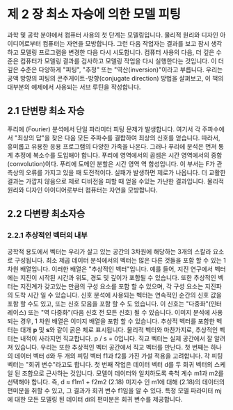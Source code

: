 # 제 2 장 최소 자승에 의한 모델 피팅

과학 및 공학 분야에서 컴퓨터 사용의 첫 단계는 모델링입니다. 
물리적 원리와 디자인 아이디어로부터 컴퓨터는 자연을 모방합니다. 
그런 다음 작업자는 결과를 보고 잠시 생각하고 모델링 프로그램을 변경한 다음 다시 시도합니다. 
컴퓨터 사용의 다음, 더 깊은 수준은 컴퓨터가 모델링 결과를 검사하고 모델링 작업을 다시 실행한다는 것입니다. 
이 더 깊은 수준은 다양하게 "피팅", "추정" 또는 "역산(inversion)"이라고 부릅니다. 
우리는 공액 방향의 피팅의 콘주게이트-방향(conjugate direction) 방법을 살펴보고, 이 책의 대부분의 예제에서 사용되는 서브 루틴을 작성합니다.

## 2.1 단변량 최소 자승
푸리에 (Fourier) 분석에서 단일 파라미터 피팅 문제가 발생합니다. 
여기서 각 주파수에서 "최상의 답"을 찾은 다음 모든 주파수를 결합하여 최상의 신호를 얻습니다. 
따라서, 흥미롭고 유용한 응용 프로그램의 다양한 가족을 나온다. 
그러나 푸리에 분석은 먼저 통계 추정에 복소수를 도입해야 합니다. 
푸리에 영역에서의 곱셈은 시간 영역에서의 중합(convolution)이다. 
푸리에 도메인 분할은 시간 영역 역 합성입니다. 이 부서는 F가 관측상의 오류를 가지고 있을 때 도전적이다. 
실패가 발생하면 제로가 나옵니다. 더 교활한 결과는 가깝지 않음으로 제로 디비전을 피할 때 얻을 수있는 가난한 결과입니다.
물리적 원리와 디자인 아이디어로부터 컴퓨터는 자연을 모방합니다. 


## 2.2 다변량 최소자승
### 2.2.1 추상적인 벡터의 내부
공학적 용도에서 벡터는 우리가 살고 있는 공간의 3차원에 해당하는 3개의 스칼라 요소로 구성됩니다. 
최소 제곱 데이터 분석에서의 벡터는 많은 다른 것들을 포함 할 수 있는 1차원 배열입니다. 
이러한 배열은 "추상적인 벡터"입니다. 
예를 들어, 지진 연구에서 벡터에는 지진이 시작된 시간과 위도, 경도 및 깊이가 포함될 수 있습니다. 
또한 추상적인 벡터는 지진계가 갖고있는 만큼의 구성 요소를 포함 할 수 있으며, 각 구성 요소는 지진파의 도착 시간 일 수 있습니다. 
신호 분석에 사용되는 벡터는 연속적인 순간의 신호 값을 포함 할 수도 있고, 또는 신호 모음을 포함 할 수 도 있습니다. 
이 신호는 "다중화"(인터레이스) 또는 "역 다중화"(다음 신호 전 모든 신호) 될 수 있습니다. 
이미지 분석에 사용되는 경우, 1 차원 배열은 이미지 배열을 포함 할 수 있습니다. 
추상적 벡터를 포함한 벡터는 대개 **p** 및 **s**와 같이 굵은 체로 표시됩니다. 
물리적 벡터와 마찬가지로, 추상적인 벡터는 내적이 사라지면 직교합니다. 
p / s = 0입니다. 직교 벡터는 실제 공간에서 잘 알려져 있습니다. 
우리는 또한 추상적인 벡터 공간에서 직교 벡터를 만난다. 
첫 번째는 하나의 데이터 벡터 d와 두 개의 피팅 벡터 f1과 f2를 가진 가설 적용을 고려합니다. 
각 피팅 벡터는 "회귀 변수"라고도 합니다. 
첫 번째 작업은 데이터 벡터 d를 두 회귀 벡터의 스케일 된 조합으로 근사하는 것입니다. 
모델이 데이터와 일치하도록 축척 계수 m1과 m2를 선택해야 합니다. 
즉, d ≈ f1m1 + f2m2 (2.18) 
미지수 인 m1에 대해 (2.18)의 데이터의 편미분을 취할 수 있고, 그 결과가 회귀 변수 f1임을 알 수 있다. 
특정 모델 파라미터 mj에 대한 모든 모델링 된 데이터 di의 편미분은 회귀 변수를 제공합니다.

